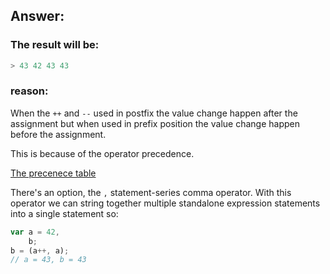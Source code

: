 ## Answer:

### The result will be:

```javascript
> 43 42 43 43

```

### reason:

When the `++` and `--` used in postfix the value change happen after the assignment
but when used in prefix position the value change happen before the assignment.

This is because of the operator precedence.

[The precenece table](https://developer.mozilla.org/en-US/docs/Web/JavaScript/Reference/Operators/Operator_Precedence/#Table)

There's an option, the `,` statement-series comma operator. With this operator we can string together multiple standalone expression statements into a single statement
so:

```javascript
var a = 42,
	b;
b = (a++, a);
// a = 43, b = 43
```
